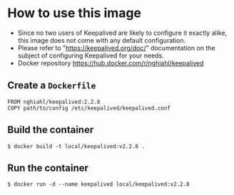 # How to use this image
- Since no two users of Keepalived are likely to configure it exactly alike, this image does not come with any default configuration.
- Please refer to "https://keepalived.org/doc/" documentation on the subject of configuring Keepalived for your needs.
- Docker repository https://hub.docker.com/r/nghiahl/keepalived
## Create a ```Dockerfile```
```
FROM nghiahl/keepalived:2.2.8
COPY path/to/config /etc/keepalived/keepalived.conf
```
## Build the container
```
$ docker build -t local/keepalived:v2.2.8 .
```
## Run the container
```
$ docker run -d --name keepalived local/keepalived:v2.2.8
```
